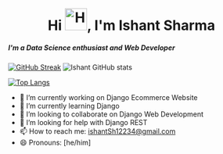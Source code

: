 <h1 align="center">Hi <img src="https://raw.githubusercontent.com/nixin72/nixin72/master/wave.gif" alt="Hand Emoji" height="45" width="45" />, I'm Ishant Sharma</h1>
<h5>I'm a Data Science enthusiast and Web Developer</h5>


[![GitHub Streak](http://github-readme-streak-stats.herokuapp.com?user=techishant&theme=github-darks&date_format=M%20j%5B%2C%20Y%5D)](https://git.io/streak-stats)
![Ishant GitHub stats](https://github-readme-stats.vercel.app/api?username=techishant&count_private=true&show_icons=true&theme=radical)

[![Top Langs](https://github-readme-stats.vercel.app/api/top-langs/?username=techishant&show_icons=true&theme=radical)](https://github.com/anuraghazra/github-readme-stats)



- 🔭 I’m currently working on Django Ecommerce Website
- 🌱 I’m currently learning Django
- 👯 I’m looking to collaborate on Django Web Development
- 🤔 I’m looking for help with Django REST
- 📫 How to reach me: ishantSh12234@gmail.com
- 😄 Pronouns: [he/him]
